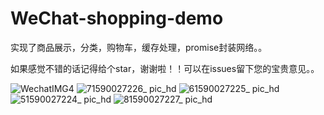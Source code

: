 # WeChat-shopping-demo
实现了商品展示，分类，购物车，缓存处理，promise封装网络。。

如果感觉不错的话记得给个star，谢谢啦！！可以在issues留下您的宝贵意见。。

![WechatIMG4](https://user-images.githubusercontent.com/17757466/82538430-53108e80-9b7e-11ea-920e-1e16d3784031.jpeg)
 ![71590027226_ pic_hd](https://user-images.githubusercontent.com/17757466/82538444-586dd900-9b7e-11ea-94a1-6b242bc20397.jpg)
 ![61590027225_ pic_hd](https://user-images.githubusercontent.com/17757466/82538452-5b68c980-9b7e-11ea-88df-3b57dbe7ec3e.jpg)
  ![51590027224_ pic_hd](https://user-images.githubusercontent.com/17757466/82538460-5e63ba00-9b7e-11ea-99de-46c49e06646a.jpg)
  ![81590027227_ pic_hd](https://user-images.githubusercontent.com/17757466/82538469-615eaa80-9b7e-11ea-8a9c-1cc6d21d3c94.jpg)


